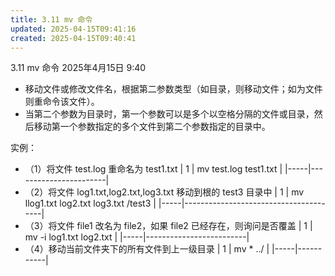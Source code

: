 ```yaml
---
title: 3.11 mv 命令
updated: 2025-04-15T09:41:16
created: 2025-04-15T09:40:41
---
```


3.11 mv 命令
2025年4月15日
9:40

- 移动文件或修改文件名，根据第二参数类型（如目录，则移动文件；如为文件则重命令该文件）。
- 当第二个参数为目录时，第一个参数可以是多个以空格分隔的文件或目录，然后移动第一个参数指定的多个文件到第二个参数指定的目录中。

实例：
- （1）将文件 test.log 重命名为 test1.txt
| 1   | mv test.log test1.txt |
|-----|-----------------------|
- （2）将文件 log1.txt,log2.txt,log3.txt 移动到根的 test3 目录中
| 1   | mv llog1.txt log2.txt log3.txt /test3 |
|-----|---------------------------------------|
- （3）将文件 file1 改名为 file2，如果 file2 已经存在，则询问是否覆盖
| 1   | mv -i log1.txt log2.txt |
|-----|-------------------------|
- （4）移动当前文件夹下的所有文件到上一级目录
| 1   | mv \* ../ |
|-----|-----------|
